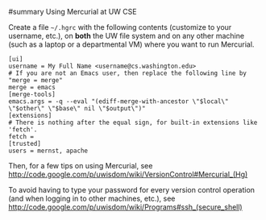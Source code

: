 #summary Using Mercurial at UW CSE

Create a file `~/.hgrc` with the following contents (customize to your
username, etc.), on **both** the UW file
system and on any other machine (such as a laptop or a departmental VM)
where you want to run Mercurial.
```
[ui]
username = My Full Name <username@cs.washington.edu>
# If you are not an Emacs user, then replace the following line by "merge = merge"
merge = emacs
[merge-tools]
emacs.args = -q --eval "(ediff-merge-with-ancestor \"$local\" \"$other\" \"$base\" nil \"$output\")"
[extensions]
# There is nothing after the equal sign, for built-in extensions like 'fetch'.
fetch =
[trusted]
users = mernst, apache
```

Then, for a few tips on using Mercurial, see
http://code.google.com/p/uwisdom/wiki/VersionControl#Mercurial_(Hg)

To avoid having to type your password for every version control operation
(and when logging in to other machines, etc.), see
http://code.google.com/p/uwisdom/wiki/Programs#ssh_(secure_shell)
